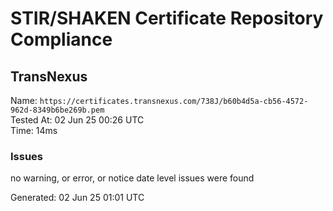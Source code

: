 # STIR/SHAKEN Certificate Repository Compliance

## TransNexus

Name: `https://certificates.transnexus.com/738J/b60b4d5a-cb56-4572-962d-8349b6be269b.pem`\
Tested At: 02 Jun 25 00:26 UTC\
Time: 14ms

### Issues

no warning, or error, or notice date level issues were found

Generated: 02 Jun 25 01:01 UTC